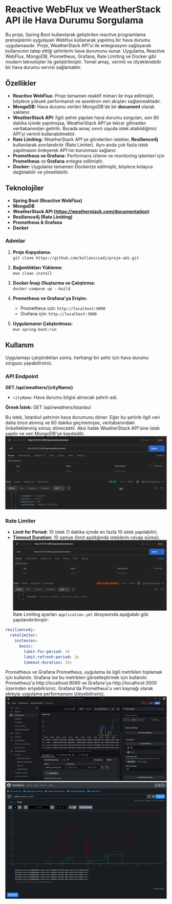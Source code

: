 # Reactive WebFlux ve WeatherStack API ile Hava Durumu Sorgulama

Bu proje, Spring Boot kullanılarak geliştirilen reactive programlama prensiplerini uygulayan Webflux kullanarak yapılmış bir hava durumu uygulamasıdır. Proje, WeatherStack API'si ile entegrasyon sağlayarak kullanıcının talep ettiği şehirlerin hava durumunu sunar.
Uygulama, Reactive WebFlux, MongoDB, Prometheus, Grafana, Rate Limiting ve Docker gibi modern teknolojiler ile geliştirilmiştir.
Temel amaç, verimli ve ölçeklenebilir bir hava durumu servisi sağlamaktır.

## Özellikler

- **Reactive WebFlux:** Proje tamamen reaktif mimari ile inşa edilmiştir, böylece yüksek performanslı ve asenkron veri akışları sağlanmaktadır.
- **MongoDB:** Hava durumu verileri MongoDB'de bir **document** olarak saklanır.
- **WeatherStack API:** İlgili şehre yapılan hava durumu sorguları, son 60 dakika içinde yapılmışsa, WeatherStack API'ye tekrar gitmeden veritabanından getirilir. Burada amaç sınırlı sayıda istek atabildiğimiz API'yi verimli kullanabilmektir.
- **Rate Limiting:** WeatherStack API'ye gönderilen istekler, **Resilience4j** kullanılarak sınırlandırılır (Rate Limiter). Aynı anda çok fazla istek yapılmasını önleyerek API'nin korunması sağlanır.
- **Prometheus ve Grafana:** Performans izleme ve monitoring işlemleri için **Prometheus** ve **Grafana** entegre edilmiştir.
- **Docker:** Uygulama tamamen Dockerize edilmiştir, böylece kolayca dağıtılabilir ve yönetilebilir.

## Teknolojiler

- **Spring Boot (Reactive WebFlux)**
- **MongoDB**
- **WeatherStack API (https://weatherstack.com/documentation)**
- **Resilience4j (Rate Limiting)**
- **Prometheus & Grafana**
- **Docker**

### Adımlar

1. **Proje Kopyalama:**  
   `git clone https://github.com/kullaniciadi/proje-adi.git`

2. **Bağımlılıkları Yükleme:**  
   `mvn clean install`

3. **Docker İmajı Oluşturma ve Çalıştırma:**  
   `docker-compose up --build`

4. **Prometheus ve Grafana'ya Erişim:**
    - Prometheus için: `http://localhost:9090`
    - Grafana için: `http://localhost:3000`

5. **Uygulamanın Çalıştırılması:**  
   `mvn spring-boot:run`


## Kullanım

Uygulamayı çalıştırdıktan sonra, herhangi bir şehir için hava durumu sorgusu yapabilirsiniz.

### API Endpoint

**GET /api/weathers/{cityName}**
- `cityName`: Hava durumu bilgisi alınacak şehrin adı.

**Örnek İstek:**
GET /api/weathers/Istanbul


Bu istek, İstanbul şehrinin hava durumunu döner. Eğer bu şehirle ilgili veri daha önce alınmış ve 60 dakika geçmemişse, veritabanındaki önbelleklenmiş sonuç dönecektir. Aksi halde WeatherStack API'sine istek yapılır ve veri MongoDB'ye kaydedilir.
![1.png](screnshoots/1.png)

### Rate Limiter

- **Limit for Period:** 10 istek (1 dakika içinde en fazla 10 istek yapılabilir).
- **Timeout Duration:** 10 saniye (limit aşıldığında isteklerin cevap süresi).
  ![4.png](screnshoots/4.png)
Rate Limiting ayarları `application.yml` dosyasında aşağıdaki gibi yapılandırılmıştır:

```yaml
resilience4j:
  ratelimiter:
    instances:
      basic:
        limit-for-period: 10
        limit-refresh-period: 1m
        timeout-duration: 10s
```

Prometheus ve Grafana
Prometheus, uygulama ile ilgili metrikleri toplamak için kullanılır. Grafana ise bu metrikleri görselleştirmek için kullanılır. Prometheus'a http://localhost:9090 ve Grafana'ya http://localhost:3000 üzerinden erişebilirsiniz.
Grafana'da Prometheus'u veri kaynağı olarak ekleyip uygulama performansını izleyebilirsiniz.
![3.png](screnshoots/3.png)
![5.png](screnshoots/5.png)